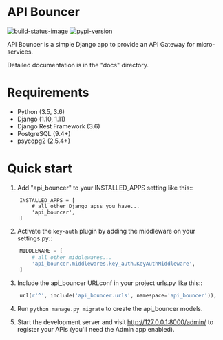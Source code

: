 # API Bouncer

[![build-status-image]][travis]
[![pypi-version]][pypi]

API Bouncer is a simple Django app to provide an API
Gateway for micro-services.

Detailed documentation is in the "docs" directory.


# Requirements

* Python (3.5, 3.6)
* Django (1.10, 1.11)
* Django Rest Framework (3.6)
* PostgreSQL (9.4+)
* psycopg2 (2.5.4+)

# Quick start

1. Add "api_bouncer" to your INSTALLED_APPS setting like this::
```
    INSTALLED_APPS = [
        # all other Django apss you have...
        'api_bouncer',
    ]
```
2. Activate the `key-auth` plugin by adding the middleware on your settings.py::
```python
    MIDDLEWARE = [
        # all other middlewares...
        'api_bouncer.middlewares.key_auth.KeyAuthMiddleware',
    ]
```
3. Include the api_bouncer URLconf in your project urls.py like this::
```python
    url(r'^', include('api_bouncer.urls', namespace='api_bouncer')),
```
4. Run `python manage.py migrate` to create the api_bouncer models.

5. Start the development server and visit http://127.0.0.1:8000/admin/
   to register your APIs (you'll need the Admin app enabled).


[build-status-image]: https://travis-ci.org/menecio/django-api-bouncer.svg?branch=master
[travis]: https://travis-ci.org/menecio/django-api-bouncer?branch=master
[pypi-version]: https://img.shields.io/badge/pypi-1.0-blue.svg
[pypi]: https://pypi.python.org/pypi/django-api-bouncer

